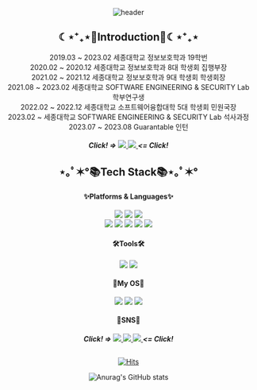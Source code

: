 <div align="center">
  
![header](https://capsule-render.vercel.app/api?type=transparent&text=This%20is%20Jiho's%20github&fontAlign=50&fontAlignY=35&desc=I'm%20not%20a%20slave&color=auto&animation=twinkling)
<h2 align="center">☾⋆⁺₊⋆🌸Introduction🌸☾⋆⁺₊⋆</h2>

2019.03 ~ 2023.02 세종대학교 정보보호학과 19학번
<br>
2020.02 ~ 2020.12 세종대학교 정보보호학과 8대 학생회 집행부장
<br>
2021.02 ~ 2021.12 세종대학교 정보보호학과 9대 학생회 학생회장
<br>
2021.08 ~ 2023.02 세종대학교 SOFTWARE ENGINEERING & SECURITY Lab 학부연구생
<br>
2022.02 ~ 2022.12 세종대학교 소프트웨어융합대학 5대 학생회 민원국장
<br>
2023.02 ~         세종대학교 SOFTWARE ENGINEERING & SECURITY Lab 석사과정
<br>
2023.07 ~ 2023.08 Guarantable 인턴
<br>
<br>
***Click! =>***
<a href="https://seslab.sejong.ac.kr/home">
<img src="https://img.shields.io/badge/SESLAB-4285F4?style=for-the-badge&logo=googlechrome&logoColor=white">
</a>
<a href="https://www.guarantable.com/">
<img src="https://img.shields.io/badge/Guarantable-4285F4?style=for-the-badge&logo=googlechrome&logoColor=white">
</a>
***<= Click!***

<h2 align="center">⋆｡ﾟ✶°📚Tech Stack📚⋆｡ﾟ✶°</h2>

#### ✨Platforms & Languages✨
<img src="https://img.shields.io/badge/Solidity-363636?style=for-the-badge&logo=Solidity&logoColor=white">
<img src="https://img.shields.io/badge/Python-3776AB?style=for-the-badge&logo=Python&logoColor=white">
<img src="https://img.shields.io/badge/OpenCV-5C3EE8?style=for-the-badge&logo=OpenCV&logoColor=white">
<br>
<img src="https://img.shields.io/badge/C-A8B9CC?style=flat-square&logo=C&logoColor=white">
<img src="https://img.shields.io/badge/C++-00599C?style=flat-square&logo=cplusplus&logoColor=white">
<img src="https://img.shields.io/badge/JavaScript-F7DF1E?style=flat-square&logo=JavaScript&logoColor=white">
<img src="https://img.shields.io/badge/PHP-777BB4?style=flat-square&logo=PHP&logoColor=white">
<img src="https://img.shields.io/badge/Arduino-00979D?style=flat-square&logo=arduino&logoColor=white">

#### 🛠️Tools🛠️ 
<img src="https://img.shields.io/badge/Visual%20Studio%20Code-007ACC?style=for-the-badge&logo=visualstudiocode&logoColor=white">
<img src="https://img.shields.io/badge/Github-181717?style=for-the-badge&logo=github&logoColor=white">

#### 🤖My OS🤖
<img src="https://img.shields.io/badge/macOS-000000?style=for-the-badge&logo=macOS&logoColor=white">
<img src="https://img.shields.io/badge/Linux-FCC624?style=for-the-badge&logo=Linux&logoColor=white">
<img src="https://img.shields.io/badge/Kali%20Linux-557C94?style=for-the-badge&logo=Kali%20Linux&logoColor=white">

#### 🌱SNS🌱
***Click! =>***
<a href="https://www.instagram.com/hoteunsori/">
  <img src="https://img.shields.io/badge/Instagram-E4405F?style=for-the-badge&logo=instagram&logoColor=white">
</a>
<a href="https://velog.io/@twozio">
  <img src="https://img.shields.io/badge/Velog-20C997?style=for-the-badge&logo=velog&logoColor=white">
</a>
<a href="mailto:twozio@sju.ac.kr">
  <img src="https://img.shields.io/badge/Gmail-EA4335?style=for-the-badge&logo=gmail&logoColor=white">
</a>
***<= Click!***

<h2></h2>

[![Hits](https://hits.seeyoufarm.com/api/count/incr/badge.svg?url=https%3A%2F%2Fgithub.com%2Ftwozio&count_bg=%233D56C8&title_bg=%23555555&icon=mediafire.svg&icon_color=%23E7E7E7&title=hits&edge_flat=false)](https://hits.seeyoufarm.com)

![Anurag's GitHub stats](https://github-readme-stats.vercel.app/api?username=Twozio&theme=tokyonight&show_icons=true&align=center)

</div>
